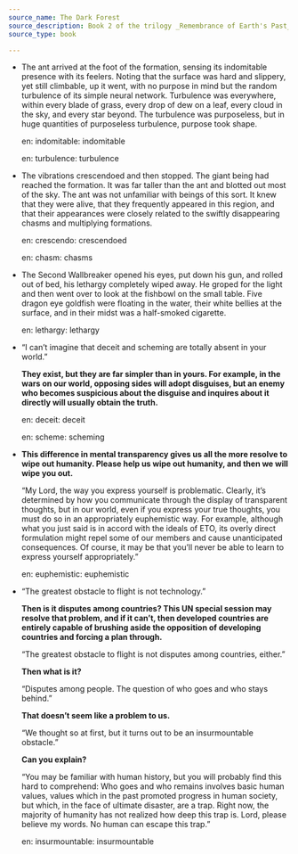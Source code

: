 ```yaml
---
source_name: The Dark Forest
source_description: Book 2 of the trilogy _Remembrance of Earth's Past_, by Liu Cixin
source_type: book

---
```


- The ant arrived at the foot of the formation, sensing its indomitable presence with its feelers. Noting that the surface was hard and slippery, yet still climbable, up it went, with no purpose in mind but the random turbulence of its simple neural network. Turbulence was everywhere, within every blade of grass, every drop of dew on a leaf, every cloud in the sky, and every star beyond. The turbulence was purposeless, but in huge quantities of purposeless turbulence, purpose took shape.

    <div markdown="1" class="tagged-entries">

    en: indomitable: indomitable

    en: turbulence: turbulence

    </div>

- The vibrations crescendoed and then stopped. The giant being had reached the formation. It was far taller than the ant and blotted out most of the sky. The ant was not unfamiliar with beings of this sort. It knew that they were alive, that they frequently appeared in this region, and that their appearances were closely related to the swiftly disappearing chasms and multiplying formations.

    <div markdown="1" class="tagged-entries">

    en: crescendo: crescendoed

    en: chasm: chasms

    </div>

- The Second Wallbreaker opened his eyes, put down his gun, and rolled out of bed, his lethargy completely wiped away. He groped for the light and then went over to look at the fishbowl on the small table. Five dragon eye goldfish were floating in the water, their white bellies at the surface, and in their midst was a half-smoked cigarette.

    <div markdown="1" class="tagged-entries">

    en: lethargy: lethargy

    </div>

- “I can’t imagine that deceit and scheming are totally absent in your world.”

    **They exist, but they are far simpler than in yours. For example, in the wars on our world, opposing sides will adopt disguises, but an enemy who becomes suspicious about the disguise and inquires about it directly will usually obtain the truth.**

    <div markdown="1" class="tagged-entries">

    en: deceit: deceit

    en: scheme: scheming

    </div>

- **This difference in mental transparency gives us all the more resolve to wipe out humanity. Please help us wipe out humanity, and then we will wipe you out.**

    “My Lord, the way you express yourself is problematic. Clearly, it’s determined by how you communicate through the display of transparent thoughts, but in our world, even if you express your true thoughts, you must do so in an appropriately euphemistic way. For example, although what you just said is in accord with the ideals of ETO, its overly direct formulation might repel some of our members and cause unanticipated consequences. Of course, it may be that you’ll never be able to learn to express yourself appropriately.”

    <div markdown="1" class="tagged-entries">

    en: euphemistic: euphemistic

    </div>

- “The greatest obstacle to flight is not technology.”

    **Then is it disputes among countries? This UN special session may resolve that problem, and if it can’t, then developed countries are entirely capable of brushing aside the opposition of developing countries and forcing a plan through.**

    “The greatest obstacle to flight is not disputes among countries, either.”

    **Then what is it?**

    “Disputes among people. The question of who goes and who stays behind.”

    **That doesn’t seem like a problem to us.**

    “We thought so at first, but it turns out to be an insurmountable obstacle.”

    **Can you explain?**

    “You may be familiar with human history, but you will probably find this hard to comprehend: Who goes and who remains involves basic human values, values which in the past promoted progress in human society, but which, in the face of ultimate disaster, are a trap. Right now, the majority of humanity has not realized how deep this trap is. Lord, please believe my words. No human can escape this trap.”

    <div markdown="1" class="tagged-entries">

    en: insurmountable: insurmountable

    </div>